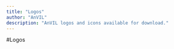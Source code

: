 ```yaml
---
title: "Logos"
author: "AnVIL"
description: "AnVIL logos and icons available for download."
---
```


#Logos

<style-guide-download-logo></style-guide-download-logo>
